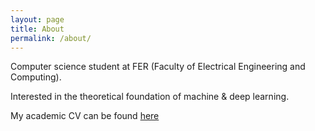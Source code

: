 ```yaml
---
layout: page
title: About
permalink: /about/
---
```


Computer science student at FER (Faculty of Electrical Engineering and Computing).

Interested in the theoretical foundation of machine & deep learning.

My academic CV can be found [here](/assets/CV_Bruno_Gavranovic.pdf)
